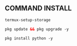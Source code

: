 ## COMMAND INSTALL
```html
termux-setup-storage
```
```html
pkg update && pkg upgrade -y
```
```html
pkg install python -y
```

